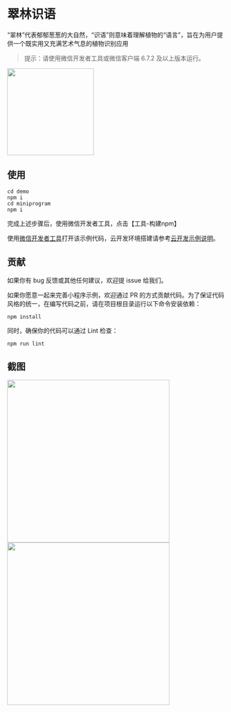 # 翠林识语
“翠林”代表郁郁葱葱的大自然，“识语”则意味着理解植物的“语言”，旨在为用户提供一个既实用又充满艺术气息的植物识别应用

> 提示：请使用微信开发者工具或微信客户端 6.7.2 及以上版本运行。

<img width="200" src="https://git.weixin.qq.com/jefsky/TreeLore/raw/c376d3e6666a1af44bcaad6ca3df0095a03352ba/gh_TreeLore_258.jpg">

## 使用

```
cd demo
npm i
cd miniprogram
npm i
```
完成上述步骤后，使用微信开发者工具，点击【工具-构建npm】

使用[微信开发者工具](https://developers.weixin.qq.com/miniprogram/dev/devtools/download.html)打开该示例代码，云开发环境搭建请参考[云开发示例说明](https://github.com/wechat-miniprogram/miniprogram-demo/blob/master/miniprogram/page/cloud/README.md)。


## 贡献

如果你有 bug 反馈或其他任何建议，欢迎提 issue 给我们。

如果你愿意一起来完善小程序示例，欢迎通过 PR 的方式贡献代码。为了保证代码风格的统一，在编写代码之前，请在项目根目录运行以下命令安装依赖：

```
npm install
```
同时，确保你的代码可以通过 Lint 检查：
```
npm run lint
```

## 截图

<img width="375" src="https://git.weixin.qq.com/jefsky/TreeLore/raw/c376d3e6666a1af44bcaad6ca3df0095a03352ba/xunzhi.png">
<img width="375" src="https://git.weixin.qq.com/jefsky/TreeLore/raw/c376d3e6666a1af44bcaad6ca3df0095a03352ba/yiyu.png">